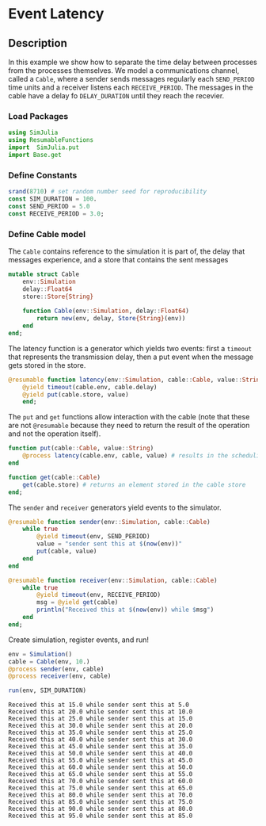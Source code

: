 
# Event Latency

## Description 
In this example we show how to separate the time delay between processes from the processes themselves. We model a communications channel, called a `Cable`, where a sender sends messages regularly each `SEND_PERIOD` time units and a receiver listens each `RECEIVE_PERIOD`. The messages in the cable have a delay fo `DELAY_DURATION` until they reach the recevier.

### Load Packages


```julia
using SimJulia
using ResumableFunctions
import  SimJulia.put
import Base.get
```

### Define Constants


```julia
srand(8710) # set random number seed for reproducibility
const SIM_DURATION = 100.
const SEND_PERIOD = 5.0
const RECEIVE_PERIOD = 3.0;
```

### Define Cable model
The `Cable` contains reference to the simulation it is part of, the delay that messages experience, and a store that contains the sent messages


```julia
mutable struct Cable
    env::Simulation
    delay::Float64
    store::Store{String}
    
    function Cable(env::Simulation, delay::Float64)
        return new(env, delay, Store{String}(env))
    end
end;
```

The latency function is a generator which yields two events: first a `timeout` that represents the transmission delay, then a put event when the message gets stored in the store.


```julia
@resumable function latency(env::Simulation, cable::Cable, value::String)
    @yield timeout(cable.env, cable.delay)
    @yield put(cable.store, value)
    end;
```

The `put` and `get` functions allow interaction with the cable (note that these are not `@resumable` because they need to return the result of the operation and not the operation itself).


```julia
function put(cable::Cable, value::String)
    @process latency(cable.env, cable, value) # results in the scheduling of all events generated by latency
end

function get(cable::Cable)
    get(cable.store) # returns an element stored in the cable store
end;
```

The `sender` and `receiver` generators yield events to the simulator.


```julia
@resumable function sender(env::Simulation, cable::Cable)
    while true
        @yield timeout(env, SEND_PERIOD)
        value = "sender sent this at $(now(env))"
        put(cable, value)
    end
end

@resumable function receiver(env::Simulation, cable::Cable)
    while true
        @yield timeout(env, RECEIVE_PERIOD)
        msg = @yield get(cable)
        println("Received this at $(now(env)) while $msg")
    end
end;
```

Create simulation, register events, and run!


```julia
env = Simulation()
cable = Cable(env, 10.)
@process sender(env, cable)
@process receiver(env, cable)

run(env, SIM_DURATION)
```

    Received this at 15.0 while sender sent this at 5.0
    Received this at 20.0 while sender sent this at 10.0
    Received this at 25.0 while sender sent this at 15.0
    Received this at 30.0 while sender sent this at 20.0
    Received this at 35.0 while sender sent this at 25.0
    Received this at 40.0 while sender sent this at 30.0
    Received this at 45.0 while sender sent this at 35.0
    Received this at 50.0 while sender sent this at 40.0
    Received this at 55.0 while sender sent this at 45.0
    Received this at 60.0 while sender sent this at 50.0
    Received this at 65.0 while sender sent this at 55.0
    Received this at 70.0 while sender sent this at 60.0
    Received this at 75.0 while sender sent this at 65.0
    Received this at 80.0 while sender sent this at 70.0
    Received this at 85.0 while sender sent this at 75.0
    Received this at 90.0 while sender sent this at 80.0
    Received this at 95.0 while sender sent this at 85.0

